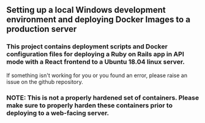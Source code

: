 ## Setting up a local Windows development environment and deploying Docker Images to a production server

### This project contains deployment scripts and Docker configuration files for deploying a Ruby on Rails app in API mode with a React frontend to a Ubuntu 18.04 linux server.

If something isn't working for you or you found an error, please raise an issue on the github repository.

### NOTE: This is not a properly hardened set of containers. Please make sure to properly harden these containers prior to deploying to a web-facing server.
